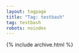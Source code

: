 ```yaml
---
layout: tagpage
title: "Tag: testbash"
tag: testbash
robots: noindex
---
```

{% include archive.html %}